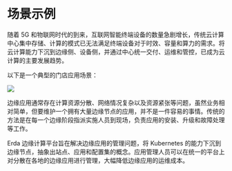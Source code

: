 # 场景示例

随着 5G 和物联网时代的到来，互联网智能终端设备的数量急剧增长，传统云计算中心集中存储、计算的模式已无法满足终端设备对于时效、容量和算力的需求。将云计算能力下沉到边缘侧、设备侧，并通过中心统一交付、运维和管控，已成为云计算的主要发展趋势。

以下是一个典型的门店应用场景：

![](https://terminus-paas.oss-cn-hangzhou.aliyuncs.com/paas-doc/2021/07/01/6395c2d2-7e26-4735-a422-16512d4638ce.jpg)

边缘应用通常存在计算资源分散、网络情况复杂以及资源紧张等问题，虽然业务相对简单，但要维护一个拥有大量边缘节点的应用，并不是一件容易的事情。传统的方法是在每一个边缘阶段指派实施人员到现场，负责应用的安装、升级和故障处理等工作。

Erda 边缘计算平台旨在解决边缘应用的管理问题，将 Kubernetes 的能力下沉到边缘节点，抽象出站点、应用和配置集的概念。应用管理人员可以在统一的平台上对分散在各地的边缘应用进行管理，大幅降低边缘应用的运维成本。
